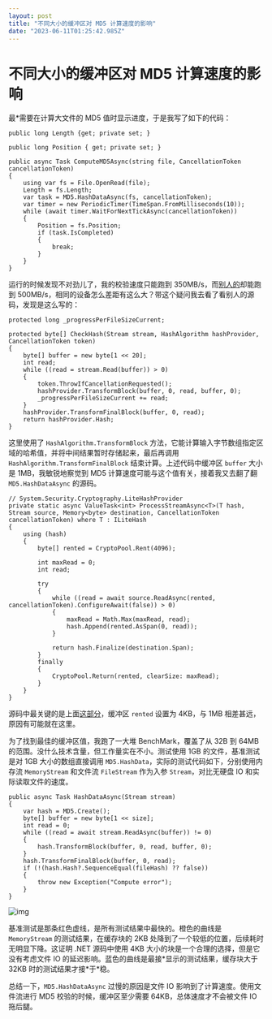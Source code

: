 ```yaml
---
layout: post
title: "不同大小的缓冲区对 MD5 计算速度的影响"
date: "2023-06-11T01:25:42.985Z"
---
```

不同大小的缓冲区对 MD5 计算速度的影响
=====================

最\*需要在计算大文件的 MD5 值时显示进度，于是我写了如下的代码：

    public long Length {get; private set; }
    
    public long Position { get; private set; }
    
    public async Task ComputeMD5Async(string file, CancellationToken cancellationToken)
    {
        using var fs = File.OpenRead(file);
        Length = fs.Length;
        var task = MD5.HashDataAsync(fs, cancellationToken);
        var timer = new PeriodicTimer(TimeSpan.FromMilliseconds(10));
        while (await timer.WaitForNextTickAsync(cancellationToken))
        {
            Position = fs.Position;
            if (task.IsCompleted)
            {
                break;
            }
        }
    }
    

运行的时候发现不对劲儿了，我的校验速度只能跑到 350MB/s，而[别人的](https://github.com/neon-nyan/Collapse)却能跑到 500MB/s，相同的设备怎么差距有这么大？带这个疑问我去看了看别人的源码，发现是这么写的：

    protected long _progressPerFileSizeCurrent;
    
    protected byte[] CheckHash(Stream stream, HashAlgorithm hashProvider, CancellationToken token)
    {
        byte[] buffer = new byte[1 << 20];
        int read;
        while ((read = stream.Read(buffer)) > 0)
        {
            token.ThrowIfCancellationRequested();
            hashProvider.TransformBlock(buffer, 0, read, buffer, 0);
            _progressPerFileSizeCurrent += read;
        }
        hashProvider.TransformFinalBlock(buffer, 0, read);
        return hashProvider.Hash;
    }
    

这里使用了 `HashAlgorithm.TransformBlock` 方法，它能计算输入字节数组指定区域的哈希值，并将中间结果暂时存储起来，最后再调用 `HashAlgorithm.TransformFinalBlock` 结束计算。上述代码中缓冲区 `buffer` 大小是 1MB，我敏锐地察觉到 MD5 计算速度可能与这个值有关，接着我又去翻了翻 `MD5.HashDataAsync` 的源码。

    // System.Security.Cryptography.LiteHashProvider
    private static async ValueTask<int> ProcessStreamAsync<T>(T hash, Stream source, Memory<byte> destination, CancellationToken cancellationToken) where T : ILiteHash
    {
        using (hash)
        {
            byte[] rented = CryptoPool.Rent(4096);
    
            int maxRead = 0;
            int read;
    
            try
            {
                while ((read = await source.ReadAsync(rented, cancellationToken).ConfigureAwait(false)) > 0)
                {
                    maxRead = Math.Max(maxRead, read);
                    hash.Append(rented.AsSpan(0, read));
                }
    
                return hash.Finalize(destination.Span);
            }
            finally
            {
                CryptoPool.Return(rented, clearSize: maxRead);
            }
        }
    }
    

源码中最关键的是上面[这部分](https://source.dot.net/#System.Security.Cryptography/System/Security/Cryptography/LiteHashProvider.cs,139)，缓冲区 `rented` 设置为 4KB，与 1MB 相差甚远，原因有可能就在这里。

为了找到最佳的缓冲区值，我跑了一大堆 BenchMark，覆盖了从 32B 到 64MB 的范围。没什么技术含量，但工作量实在不小。测试使用 1GB 的文件，基准测试是对 1GB 大小的数组直接调用 `MD5.HashData`，实际的测试代码如下，分别使用内存流 `MemoryStream` 和文件流 `FileStream` 作为入参 `Stream`，对比无硬盘 IO 和实际读取文件的速度。

    public async Task HashDataAsync(Stream stream)
    {
        var hash = MD5.Create();
        byte[] buffer = new byte[1 << size];
        int read = 0;
        while ((read = await stream.ReadAsync(buffer)) != 0)
        {
            hash.TransformBlock(buffer, 0, read, buffer, 0);
        }
        hash.TransformFinalBlock(buffer, 0, read);
        if (!(hash.Hash?.SequenceEqual(fileHash) ?? false))
        {
            throw new Exception("Compute error");
        }
    }
    

![img](https://img2023.cnblogs.com/blog/2977947/202306/2977947-20230610203140270-58816964.png)

基准测试是那条红色虚线，是所有测试结果中最快的。橙色的曲线是 `MemoryStream` 的测试结果，在缓存块的 2KB 处降到了一个较低的位置，后续耗时无明显下降。这证明 .NET 源码中使用 4KB 大小的块是一个合理的选择，但是它没有考虑文件 IO 的延迟影响。蓝色的曲线是最接\*显示的测试结果，缓存块大于 32KB 时的测试结果才接\*于\*稳。

总结一下，`MD5.HashDataAsync` 过慢的原因是文件 IO 影响到了计算速度。使用文件流进行 MD5 校验的时候，缓冲区至少需要 64KB，总体速度才不会被文件 IO 拖后腿。